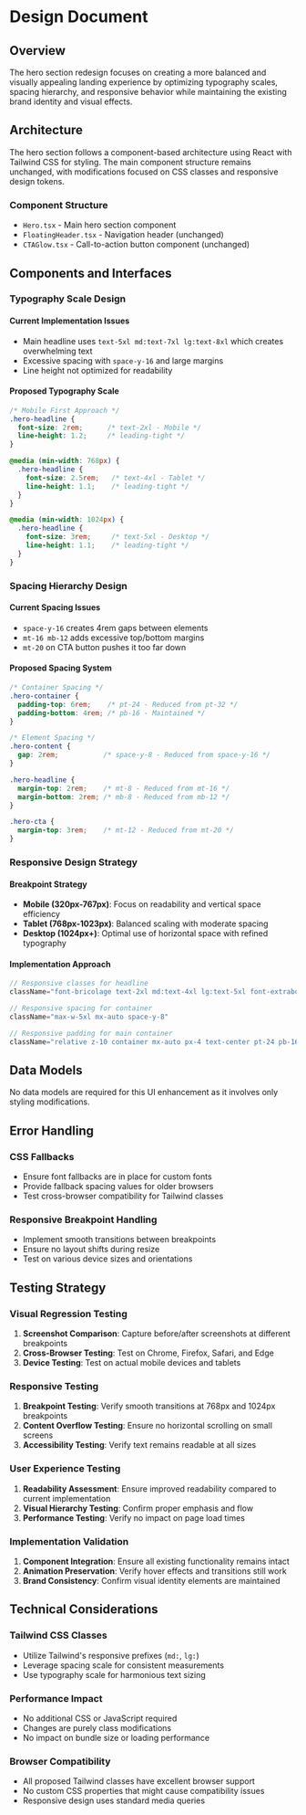 # Design Document

## Overview

The hero section redesign focuses on creating a more balanced and visually appealing landing experience by optimizing typography scales, spacing hierarchy, and responsive behavior while maintaining the existing brand identity and visual effects.

## Architecture

The hero section follows a component-based architecture using React with Tailwind CSS for styling. The main component structure remains unchanged, with modifications focused on CSS classes and responsive design tokens.

### Component Structure
- `Hero.tsx` - Main hero section component
- `FloatingHeader.tsx` - Navigation header (unchanged)
- `CTAGlow.tsx` - Call-to-action button component (unchanged)

## Components and Interfaces

### Typography Scale Design

#### Current Implementation Issues
- Main headline uses `text-5xl md:text-7xl lg:text-8xl` which creates overwhelming text
- Excessive spacing with `space-y-16` and large margins
- Line height not optimized for readability

#### Proposed Typography Scale
```css
/* Mobile First Approach */
.hero-headline {
  font-size: 2rem;      /* text-2xl - Mobile */
  line-height: 1.2;     /* leading-tight */
}

@media (min-width: 768px) {
  .hero-headline {
    font-size: 2.5rem;   /* text-4xl - Tablet */
    line-height: 1.1;    /* leading-tight */
  }
}

@media (min-width: 1024px) {
  .hero-headline {
    font-size: 3rem;     /* text-5xl - Desktop */
    line-height: 1.1;    /* leading-tight */
  }
}
```

### Spacing Hierarchy Design

#### Current Spacing Issues
- `space-y-16` creates 4rem gaps between elements
- `mt-16 mb-12` adds excessive top/bottom margins
- `mt-20` on CTA button pushes it too far down

#### Proposed Spacing System
```css
/* Container Spacing */
.hero-container {
  padding-top: 6rem;    /* pt-24 - Reduced from pt-32 */
  padding-bottom: 4rem; /* pb-16 - Maintained */
}

/* Element Spacing */
.hero-content {
  gap: 2rem;           /* space-y-8 - Reduced from space-y-16 */
}

.hero-headline {
  margin-top: 2rem;    /* mt-8 - Reduced from mt-16 */
  margin-bottom: 2rem; /* mb-8 - Reduced from mb-12 */
}

.hero-cta {
  margin-top: 3rem;    /* mt-12 - Reduced from mt-20 */
}
```

### Responsive Design Strategy

#### Breakpoint Strategy
- **Mobile (320px-767px)**: Focus on readability and vertical space efficiency
- **Tablet (768px-1023px)**: Balanced scaling with moderate spacing
- **Desktop (1024px+)**: Optimal use of horizontal space with refined typography

#### Implementation Approach
```jsx
// Responsive classes for headline
className="font-bricolage text-2xl md:text-4xl lg:text-5xl font-extrabold leading-tight text-foreground mt-8 mb-8"

// Responsive spacing for container
className="max-w-5xl mx-auto space-y-8"

// Responsive padding for main container
className="relative z-10 container mx-auto px-4 text-center pt-24 pb-16"
```

## Data Models

No data models are required for this UI enhancement as it involves only styling modifications.

## Error Handling

### CSS Fallbacks
- Ensure font fallbacks are in place for custom fonts
- Provide fallback spacing values for older browsers
- Test cross-browser compatibility for Tailwind classes

### Responsive Breakpoint Handling
- Implement smooth transitions between breakpoints
- Ensure no layout shifts during resize
- Test on various device sizes and orientations

## Testing Strategy

### Visual Regression Testing
1. **Screenshot Comparison**: Capture before/after screenshots at different breakpoints
2. **Cross-Browser Testing**: Test on Chrome, Firefox, Safari, and Edge
3. **Device Testing**: Test on actual mobile devices and tablets

### Responsive Testing
1. **Breakpoint Testing**: Verify smooth transitions at 768px and 1024px breakpoints
2. **Content Overflow Testing**: Ensure no horizontal scrolling on small screens
3. **Accessibility Testing**: Verify text remains readable at all sizes

### User Experience Testing
1. **Readability Assessment**: Ensure improved readability compared to current implementation
2. **Visual Hierarchy Testing**: Confirm proper emphasis and flow
3. **Performance Testing**: Verify no impact on page load times

### Implementation Validation
1. **Component Integration**: Ensure all existing functionality remains intact
2. **Animation Preservation**: Verify hover effects and transitions still work
3. **Brand Consistency**: Confirm visual identity elements are maintained

## Technical Considerations

### Tailwind CSS Classes
- Utilize Tailwind's responsive prefixes (`md:`, `lg:`)
- Leverage spacing scale for consistent measurements
- Use typography scale for harmonious text sizing

### Performance Impact
- No additional CSS or JavaScript required
- Changes are purely class modifications
- No impact on bundle size or loading performance

### Browser Compatibility
- All proposed Tailwind classes have excellent browser support
- No custom CSS properties that might cause compatibility issues
- Responsive design uses standard media queries